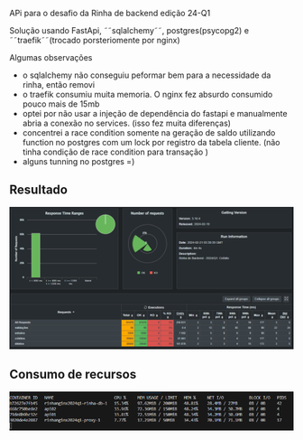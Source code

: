 APi para o desafio da Rinha de backend edição 24-Q1

Solução usando FastApi, ˜˜sqlalchemy˜˜, postgres(psycopg2) e ˜˜traefik˜˜(trocado porsteriomente por nginx)

Algumas observações
 - o sqlalchemy não conseguiu peformar bem para a necessidade da rinha, então removi
 - o traefik consumiu muita memoria. O nginx fez absurdo consumido pouco mais de 15mb
 - optei por não usar a injeção de dependência do fastapi e manualmente abria a conexão no services. (isso fez muita diferenças)
 - concentrei a race condition somente na geração de saldo utilizando function no postgres com um lock por registro da tabela cliente. (não tinha condição de race condition para transação )
 - alguns tunning no postgres =)

## Resultado
![Resultado](./img/resultado.png)

## Consumo de recursos
![Consumo de Recursos](./img/consumo_recursos.png)
